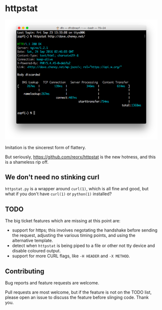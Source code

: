 # httpstat

![Shameless](./screenshot.png)

Imitation is the sincerest form of flattery.

But seriously, https://github.com/reorx/httpstat is the new hotness, and this is a shameless rip off.

## We don't need no stinking curl

`httpstat.py` is a wrapper around `curl(1)`, which is all fine and good, but what if you don't have `curl(1)` or `python(1)` installed? 

## TODO

The big ticket features which are missing at this point are:

- support for https; this involves negotating the handshake before sending the request, adjusting the various timing points, and using the alternative template.
- detect when `httpstat` is being piped to a file or other not tty device and disable coloured output.
- support for more CURL flags, like `-H HEADER` and `-X METHOD`.

## Contributing

Bug reports and feature requests are welcome.

Pull requests are most welcome, but if the feature is not on the TODO list, please open an issue to discuss the feature before slinging code. Thank you.
